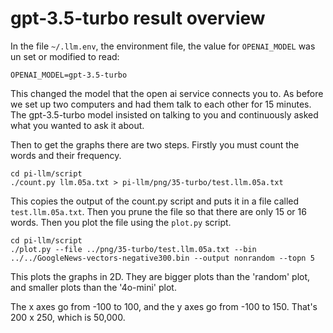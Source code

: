 # gpt-3.5-turbo result overview

In the file `~/.llm.env`, the environment file, the value for `OPENAI_MODEL` was un set or modified to read:

```
OPENAI_MODEL=gpt-3.5-turbo
```

This changed the model that the open ai service connects you to. As before we set up two computers and had them talk to each other for 15 minutes. The gpt-3.5-turbo model insisted on talking to you and continuously asked what you wanted to ask it about.

Then to get the graphs there are two steps. Firstly you must count the words and their frequency.

```
cd pi-llm/script 
./count.py llm.05a.txt > pi-llm/png/35-turbo/test.llm.05a.txt
```

This copies the output of the count.py script and puts it in a file called `test.llm.05a.txt`. Then you prune the file so that there are only 15 or 16 words. Then you plot the file using the `plot.py` script.

```
cd pi-llm/script 
./plot.py --file ../png/35-turbo/test.llm.05a.txt --bin ../../GoogleNews-vectors-negative300.bin --output nonrandom --topn 5
```

This plots the graphs in 2D. They are bigger plots than the 'random' plot, and smaller plots than the '4o-mini' plot.

The x axes go from -100 to 100, and the y axes go from -100 to 150. That's 200 x 250, which is 50,000.
